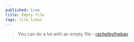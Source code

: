 ```yaml
---
published: true
title: Empty file
tags: file linux
---
```

> You can do a lot with an empty file - [rachelbythebay](https://rachelbythebay.com/w/2022/04/06/text/)
